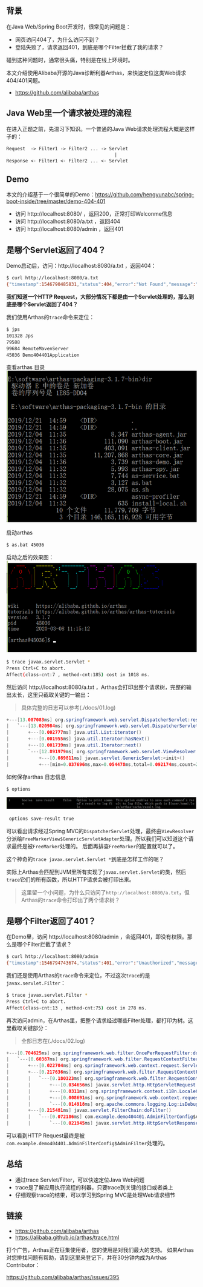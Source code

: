 ## 背景

在Java Web/Spring Boot开发时，很常见的问题是：

* 网页访问404了，为什么访问不到？
* 登陆失败了，请求返回401，到底是哪个Filter拦截了我的请求？

碰到这种问题时，通常很头痛，特别是在线上环境时。

本文介绍使用Alibaba开源的Java诊断利器Arthas，来快速定位这类Web请求404/401问题。

* https://github.com/alibaba/arthas

## Java Web里一个请求被处理的流程

在进入正题之前，先温习下知识。一个普通的Java Web请求处理流程大概是这样子的：

```
Request  -> Filter1 -> Filter2 ... -> Servlet
                                        |
Response <- Filter1 <- Filter2 ... <- Servlet
```

## Demo

本文的介绍基于一个很简单的Demo：https://github.com/hengyunabc/spring-boot-inside/tree/master/demo-404-401

* 访问 http://localhost:8080/ ，返回200，正常打印Welconme信息
* 访问 http://localhost:8080/a.txt ，返回404
* 访问 http://localhost:8080/admin ，返回401

## 是哪个Servlet返回了404？

Demo启动后，访问：http://localhost:8080/a.txt ，返回404：

```bash
$ curl http://localhost:8080/a.txt
{"timestamp":1546790485831,"status":404,"error":"Not Found","message":"No message available","path":"/a.txt"}
```

**我们知道一个HTTP Request，大部分情况下都是由一个Servlet处理的，那么到底是哪个Servlet返回了404？**

我们使用Arthas的`trace`命令来定位：
```bash
$ jps
101328 Jps
79588
99684 RemoteMavenServer
45036 Demo404401Application
```
查看arthas 目录
![01](./pics/01.png)

启动arthas
```bash
$ as.bat 45036
```
启动之后的效果图：
![02](./pics/02.png)

```bash
$ trace javax.servlet.Servlet *
Press Ctrl+C to abort.
Affect(class-cnt:7 , method-cnt:185) cost in 1018 ms.
```

然后访问 http://localhost:8080/a.txt ，Arthas会打印出整个请求树，完整的输出太长，这里只截取关键的一输出：
> 具体完整的日志可以参考(./docs/01.log)
```java
+---[13.087083ms] org.springframework.web.servlet.DispatcherServlet:resolveViewName()
|   `---[13.020984ms] org.springframework.web.servlet.DispatcherServlet:resolveViewName()
|       +---[0.002777ms] java.util.List:iterator()
|       +---[0.001955ms] java.util.Iterator:hasNext()
|       +---[0.001739ms] java.util.Iterator:next()
|       `---[12.891979ms] org.springframework.web.servlet.ViewResolver:resolveViewName()
|           +---[0.089811ms] javax.servlet.GenericServlet:<init>()
|           +---[min=0.037696ms,max=0.054478ms,total=0.092174ms,count=2] org.springframework.web.servlet.view.freemarker.FreeMarkerView$GenericServletAdapter:<init>()
```
如何保存arthas 日志信息
```bash
$ options
```

![03](./pics/03.png)

```bash
 options save-result true
```



可以看出请求经过Spring MVC的`DispatcherServlet`处理，最终由`ViewResolver`分派给`FreeMarkerView$GenericServletAdapter`处理。所以我们可以知道这个请求最终是被`FreeMarker`处理的。
后面再排查`FreeMarker`的配置就可以了。

这个神奇的`trace javax.servlet.Servlet *`到底是怎样工作的呢？

实际上Arthas会匹配到JVM里所有实现了`javax.servlet.Servlet`的类，然后`trace`它们的所有函数，所以HTTP请求会被打印出来。

> 这里留一个小问题，为什么只访问了`http://localhost:8080/a.txt`，但Arthas的`trace`命令打印出了两个请求树？

## 是哪个Filter返回了401？

在Demo里，访问 http://localhost:8080/admin ，会返回401，即没有权限。那么是哪个Filter拦截了请求？

```bash
$ curl http://localhost:8080/admin
{"timestamp":1546794743674,"status":401,"error":"Unauthorized","message":"admin filter error.","path":"/admin"}
```

我们还是使用Arthas的`trace`命令来定位，不过这次`trace`的是`javax.servlet.Filter`：

```bash
$ trace javax.servlet.Filter *
Press Ctrl+C to abort.
Affect(class-cnt:13 , method-cnt:75) cost in 278 ms.
```

再次访问admin，在Arthas里，把整个请求经过哪些Filter处理，都打印为树。这里截取关键部分：
> 全部日志在(./docs/02.log)
```java
+---[0.704625ms] org.springframework.web.filter.OncePerRequestFilter:doFilterInternal()
|   `---[0.60387ms] org.springframework.web.filter.RequestContextFilter:doFilterInternal()
|       +---[0.022704ms] org.springframework.web.context.request.ServletRequestAttributes:<init>()
|       +---[0.217636ms] org.springframework.web.filter.RequestContextFilter:initContextHolders()
|       |   `---[0.180323ms] org.springframework.web.filter.RequestContextFilter:initContextHolders()
|       |       +---[0.034656ms] javax.servlet.http.HttpServletRequest:getLocale()
|       |       +---[0.0311ms] org.springframework.context.i18n.LocaleContextHolder:setLocale()
|       |       +---[0.008691ms] org.springframework.web.context.request.RequestContextHolder:setRequestAttributes()
|       |       `---[0.014918ms] org.apache.commons.logging.Log:isDebugEnabled()
|       +---[0.215481ms] javax.servlet.FilterChain:doFilter()
|       |   `---[0.072186ms] com.example.demo404401.AdminFilterConfig$AdminFilter:doFilter()
|       |       `---[0.021945ms] javax.servlet.http.HttpServletResponse:sendError()
```

可以看到HTTP Request最终是被`com.example.demo404401.AdminFilterConfig$AdminFilter`处理的。


## 总结

* 通过trace Servlet/Filter，可以快速定位Java Web问题
* trace是了解应用执行流程的利器，只要trace到关键的接口或者类上
* 仔细观察trace的结果，可以学习到Spring MVC是处理Web请求细节

## 链接

* https://github.com/alibaba/arthas
* https://alibaba.github.io/arthas/trace.html

打个广告，Arthas正在征集使用者，您的使用是对我们最大的支持。
如果Arthas对您排找问题有帮助，请到这里来登记下，并在30分钟内成为Arthas Contributor：

https://github.com/alibaba/arthas/issues/395 
